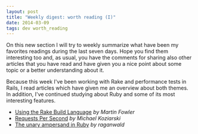 ```yaml
---
layout: post
title: "Weekly digest: worth reading (I)"
date: 2014-03-09
tags: dev worth_reading
---
```


On this new section I will try to weekly summarize what have been my favorites readings during the last seven days. Hope you find them interesting too and, as usual, you have the comments for sharing also other articles that you have read and have given you a nice point about some topic or a better understanding about it.

Because this week I've been working with Rake and performance tests in Rails, I read articles which have given me an overview about both themes. In addition, I've continued studying about Ruby and some of its most interesting features.

* [Using the Rake Build Language](http://martinfowler.com/articles/rake.html) *by Martin Fowler*
* [Requests Per Second](http://www.therailsway.com/2009/1/6/requests-per-second/) *by Michael Koziarski*
* [The unary ampersand in Ruby](http://weblog.raganwald.com/2008/06/what-does-do-when-used-as-unary.html) *by raganwald*

